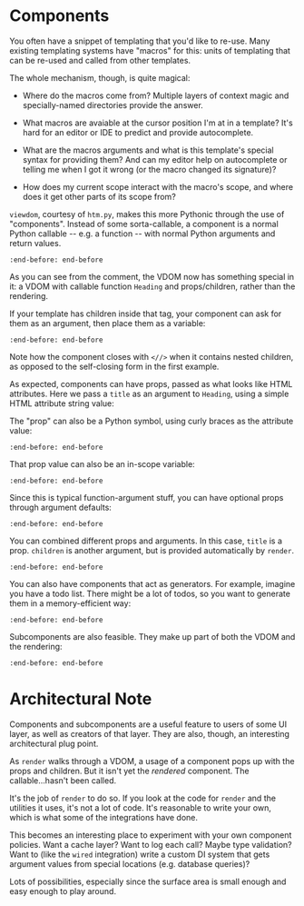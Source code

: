 # Components

You often have a snippet of templating that you'd like to re-use.
Many existing templating systems have "macros" for this: units of templating that can be re-used and called from other templates.

The whole mechanism, though, is quite magical:

- Where do the macros come from?
  Multiple layers of context magic and specially-named directories provide the answer.

- What macros are avaiable at the cursor position I'm at in a template?
  It's hard for an editor or IDE to predict and provide autocomplete.

- What are the macros arguments and what is this template's special syntax for providing them?
  And can my editor help on autocomplete or telling me when I got it wrong (or the macro changed its signature)?

- How does my current scope interact with the macro's scope, and where does it get other parts of its scope from?

`viewdom`, courtesy of `htm.py`, makes this more Pythonic through the use of "components".
Instead of some sorta-callable, a component is a normal Python callable -- e.g. a function -- with normal Python arguments and return values.

```{literalinclude} ../../examples/usage/components.py
:end-before: end-before
```

As you can see from the comment, the VDOM now has something special in it: a VDOM with callable function `Heading` and props/children, rather than the rendering.

If your template has children inside that tag, your component can ask for them as an argument, then place them as a variable:

```{literalinclude} ../../examples/usage/componentsA.py
:end-before: end-before
```

Note how the component closes with `<//>` when it contains nested children, as opposed to the self-closing form in the first example.

As expected, components can have props, passed as what looks like HTML attributes.
Here we pass a `title` as an argument to `Heading`, using a simple HTML attribute string value:

The "prop" can also be a Python symbol, using curly braces as the attribute value:

```{literalinclude} ../../examples/usage/componentsC.py
:end-before: end-before
```

That prop value can also be an in-scope variable:

```{literalinclude} ../../examples/usage/componentsD.py
:end-before: end-before
```

Since this is typical function-argument stuff, you can have optional props through argument defaults:

```{literalinclude} ../../examples/usage/componentsE.py
:end-before: end-before
```

You can combined different props and arguments.
In this case, `title` is a prop.
`children` is another argument, but is provided automatically by `render`.

```{literalinclude} ../../examples/usage/componentsF.py
:end-before: end-before
```

You can also have components that act as generators.
For example, imagine you have a todo list.
There might be a lot of todos, so you want to generate them in a memory-efficient way:

```{literalinclude} ../../examples/usage/componentsG.py
:end-before: end-before
```

Subcomponents are also feasible.
They make up part of both the VDOM and the rendering:

```{literalinclude} ../../examples/usage/componentsH.py
:end-before: end-before
```

Architectural Note
==================

Components and subcomponents are a useful feature to users of some UI layer, as well as creators of that layer.
They are also, though, an interesting architectural plug point.

As `render` walks through a VDOM, a usage of a component pops up with the props and children.
But it isn't yet the *rendered* component.
The callable...hasn't been called.

It's the job of `render` to do so.
If you look at the code for `render` and the utilities it uses, it's not a lot of code.
It's reasonable to write your own, which is what some of the integrations have done.

This becomes an interesting place to experiment with your own component policies.
Want a cache layer?
Want to log each call?
Maybe type validation?
Want to (like the `wired` integration) write a custom DI system that gets argument values from special locations (e.g. database queries)?

Lots of possibilities, especially since the surface area is small enough and easy enough to play around.
